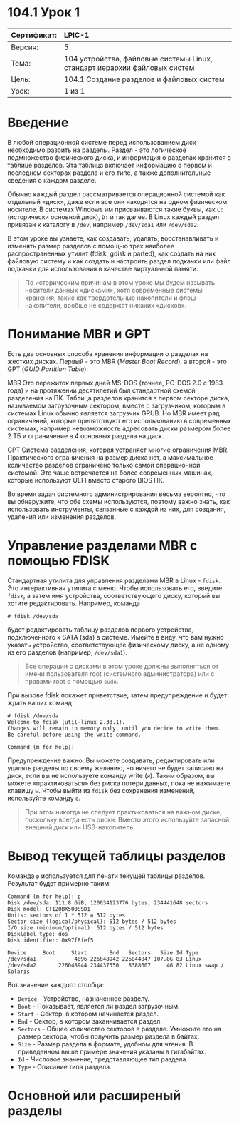 # 104.1 Урок 1

| Сертификат:   | LPIC-1                                      |
|:--------------|:--------------------------------------------|
| Версия:       | 5                                           |
| Тема:         | 104 устройства, файловые системы Linux, стандарт иерархии файловых систем |                           
| Цель:         | 104.1 Создание разделов и файловых систем   |
| Урок:         | 1 из 1                                      |


# Введение

В любой операционной системе перед использованием диск необходимо разбить на разделы.
Раздел - это логическое подмножество физического диска, и информация о разделах 
хранится в таблице разделов. Эта таблица включает информацию о первом и последнем 
секторах раздела и его типе, а также дополнительные сведения о каждом разделе.

Обычно каждый раздел рассматривается операционной системой как отдельный «диск», 
даже если все они находятся на одном физическом носителе. В системах Windows им 
присваиваются такие буквы, как `C:` (исторически основной диск), `D:` и так далее. В Linux
каждый раздел привязан к каталогу в `/dev`, например `/dev/sda1` или `/dev/sda2`.

В этом уроке вы узнаете, как создавать, удалять, восстанавливать и изменять размер
разделов с помощью трех наиболее распространенных утилит (fdisk, gdisk и parted), 
как создать на них файловую систему и как создать и настроить раздел подкачки или 
файл подкачки для использования в качестве виртуальной памяти.

>По историческим причинам в этом уроке мы будем называть носители данных «дисками», 
>хотя современные системы хранения, такие как твердотельные накопители и 
>флэш-накопители, вообще не содержат никаких «дисков».


# Понимание MBR и GPT

Есть два основных способа хранения информации о разделах на жестких дисках. Первый - 
это MBR (*Master Boot Record*), а второй - это GPT (*GUID Partition Table*).

MBR
Это пережиток первых дней MS-DOS (точнее, PC-DOS 2.0 с 1983 года) и на протяжении
десятилетий был стандартной схемой разделения на ПК. Таблица разделов хранится в 
первом секторе диска, называемом загрузочным сектором, вместе с загрузчиком, 
которым в системах Linux обычно является загрузчик GRUB. Но MBR имеет ряд 
ограничений, которые препятствуют его использованию в современных системах, 
например невозможность адресовать диски размером более 2 ТБ и ограничение в 4 
основных раздела на диск.

GPT
Система разделения, которая устраняет многие ограничения MBR. Практического 
ограничения на размер диска нет, а максимальное количество разделов ограничено 
только самой операционной системой. Это чаще встречается на более современных 
машинах, которые используют UEFI вместо старого BIOS ПК.

Во время задач системного администрирования весьма вероятно, что вы обнаружите, что обе схемы используются, поэтому важно знать, как использовать инструменты, связанные с каждой из них, для создания, удаления или изменения разделов.


# Управление разделами MBR с помощью FDISK

Стандартная утилита для управления разделами MBR в Linux - `fdisk`. Это интерактивная утилита с меню. Чтобы использовать его, введите `fdisk`, а затем имя устройства, соответствующего диску, который вы хотите редактировать. Например, команда
```
# fdisk /dev/sda
```
будет редактировать таблицу разделов первого устройства, подключенного к SATA (sda) в системе. Имейте в виду, что вам нужно указать устройство, соответствующее физическому диску, а не одному из его разделов (например, `/dev/sda1`).
>Все операции с дисками в этом уроке должны выполняться от имени пользователя root (системного администратора) или с правами root с помощью `sudo`.

При вызове fdisk покажет приветствие, затем предупреждение и будет ждать ваших команд.
```
# fdisk /dev/sda
Welcome to fdisk (util-linux 2.33.1).
Changes will remain in memory only, until you decide to write them.
Be careful before using the write command.

Command (m for help):
```
Предупреждение важно. Вы можете создавать, редактировать или удалять разделы по своему желанию, но ничего не будет записано на диск, если вы не используете команду write (`w`). Таким образом, вы можете «практиковаться» без риска потери данных, пока не нажимаете клавишу `w`. Чтобы выйти из `fdis`k без сохранения изменений, используйте команду `q`.
>При этом никогда не следует практиковаться на важном диске, поскольку всегда есть риски. Вместо этого используйте запасной внешний диск или USB-накопитель.


# Вывод текущей таблицы разделов

Команда `p` используется для печати текущей таблицы разделов. Результат будет примерно таким:
```
Command (m for help): p
Disk /dev/sda: 111.8 GiB, 120034123776 bytes, 234441648 sectors
Disk model: CT120BX500SSD1
Units: sectors of 1 * 512 = 512 bytes
Sector size (logical/physical): 512 bytes / 512 bytes
I/O size (minimum/optimal): 512 bytes / 512 bytes
Disklabel type: dos
Disk identifier: 0x97f8fef5

Device     Boot     Start       End   Sectors   Size Id Type
/dev/sda1            4096 226048942 226044847 107.8G 83 Linux
/dev/sda2       226048944 234437550   8388607     4G 82 Linux swap / Solaris
```
Вот значение каждого столбца:
* `Device` - Устройство, назначенное разделу.
* `Boot` - Показывает, является ли раздел загрузочным.
* `Start` - Сектор, в котором начинается раздел.
* `End` - Сектор, в котором заканчивается раздел.
* `Sectors` - Общее количество секторов в разделе. Умножьте его на размер сектора, чтобы получить размер раздела в байтах.
* `Size` - Размер раздела в формате, удобном для чтения. В приведенном выше примере значения указаны в гигабайтах.
* `Id` - Числовое значение, представляющее тип раздела.
* `Type` - Описание типа раздела.


# Основной или расширеный разделы
